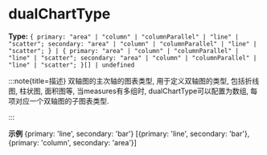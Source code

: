 # dualChartType

**Type:** `{ primary: "area" | "column" | "columnParallel" | "line" | "scatter"; secondary: "area" | "column" | "columnParallel" | "line" | "scatter"; } | { primary: "area" | "column" | "columnParallel" | "line" | "scatter"; secondary: "area" | "column" | "columnParallel" | "line" | "scatter"; }[] | undefined`

:::note{title=描述}
双轴图的主次轴的图表类型, 用于定义双轴图的类型, 包括折线图, 柱状图, 面积图等, 当measures有多组时, dualChartType可以配置为数组, 每项对应一个双轴图的子图表类型.

:::

**示例**
{primary: 'line', secondary: 'bar'}
[{primary: 'line', secondary: 'bar'}, {primary: 'column', secondary: 'area'}]



